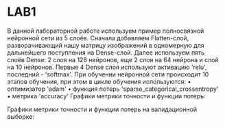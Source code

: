 # LAB1
В данной лабораторной работе используем пример полносвязной нейронной сети из 5 слоёв. Сначала добавляем Flatten-слой, разворачивающий нашу матрицу изображений в одномерную для дальнейшего поступления на Dense-слой. Далее используем пять слоёв Dense: 2 слоя на 128 нейронов, еще 2 слоя на 64 нейрона и слой на 10 нейронов. Первые 4 Dense слоя используют активацию 'relu', последний - 'softmax'.
При обучении нейронной сети происходит 10 этапов обучения, при этом в цикле обучения используются:
•	оптимизатор 'adam'
•	функция потерь 'sparse_categorical_crossentropy'
•	метрика 'accuracy'
Графики метрики точности и функции потерь:
 
 
Графики метрики точности и функции потерь на валидационной выборке:
 
